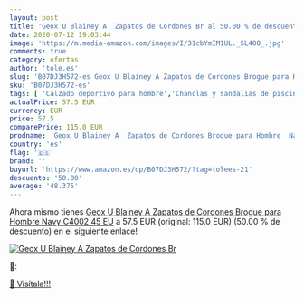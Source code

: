 ```yaml
---
layout: post
title: 'Geox U Blainey A  Zapatos de Cordones Br al 50.00 % de descuento'
date: 2020-07-12 19:03:44
image: 'https://m.media-amazon.com/images/I/31cbYmIM1UL._SL400_.jpg'
comments: true
category: ofertas
author: 'tole.es'
slug: 'B07DJ3H572-es Geox U Blainey A Zapatos de Cordones Brogue para Hombre...'
sku: 'B07DJ3H572-es'
tags: [ 'Calzado deportivo para hombre','Chanclas y sandalias de piscina para hombre','Sandalias de vestir para hombre','Zapatillas y calzado deportivo para hombre','Zapatos','Zapatos para hombre','Zapatos y complementos','zapatos', ]
actualPrice: 57.5 EUR
currency: EUR
price: 57.5
comparePrice: 115.0 EUR
prodname: 'Geox U Blainey A  Zapatos de Cordones Brogue para Hombre  Navy C4002  45 EU'
country: 'es'
flag: '🇪🇸'
brand: ''
buyurl: 'https://www.amazon.es/dp/B07DJ3H572/?tag=tolees-21'
descuento: '50.00'
average: '48.375'
---
```


Ahora mismo tienes [Geox U Blainey A  Zapatos de Cordones Brogue para Hombre  Navy C4002  45 EU](https://www.amazon.es/dp/B07DJ3H572/?tag=tolees-21) a 57.5 EUR (original: 115.0 EUR) (50.00 %  de descuento) en el siguiente enlace!

[![Geox U Blainey A  Zapatos de Cordones Br](https://m.media-amazon.com/images/I/31cbYmIM1UL._SL400_.jpg)](https://www.amazon.es/dp/B07DJ3H572/?tag=tolees-21)

🔎:


[🛒 Visítala!!!](https://www.amazon.es/dp/B07DJ3H572/?tag=tolees-21)
